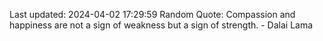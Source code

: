 Last updated: 2024-04-02 17:29:59
Random Quote: Compassion and happiness are not a sign of weakness but a sign of strength. - Dalai Lama